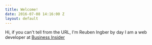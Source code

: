 ```yaml
---
title: Welcome!
date: 2016-07-08 14:16:00 Z
layout: default
---
```


Hi, if you can't tell from the URL, I'm Reuben Ingber by day I am a web developer at [Business Insider](http://businessinsider.com) 